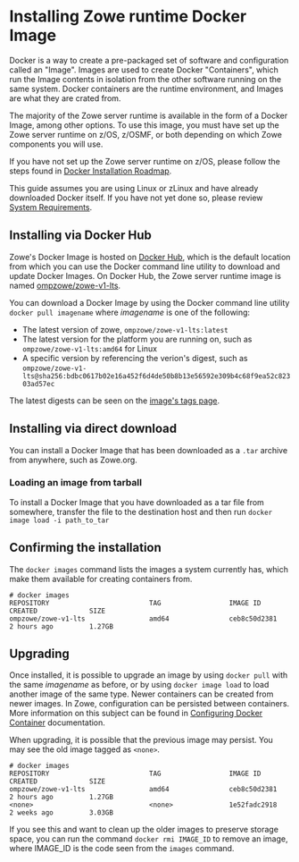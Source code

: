 # Installing Zowe runtime Docker Image

Docker is a way to create a pre-packaged set of software and configuration called an "Image". Images are used to create Docker "Containers", which run the Image contents in isolation from the other software running on the same system. Docker containers are the runtime environment, and Images are what they are crated from.

The majority of the Zowe server runtime is available in the form of a Docker Image, among other options.
To use this image, you must have set up the Zowe server runtime on z/OS, z/OSMF, or both depending on which Zowe components you will use.

If you have not set up the Zowe server runtime on z/OS, please follow the steps found in [Docker Installation Roadmap](install-docker.md).

This guide assumes you are using Linux or zLinux and have already downloaded Docker itself. If you have not yet done so, please review [System Requirements](systemrequirements.md).

## Installing via Docker Hub

Zowe's Docker Image is hosted on [Docker Hub](https://hub.docker.com), which is the default location from which you can use the Docker command line utility to download and update Docker Images. On Docker Hub, the Zowe server runtime image is named [ompzowe/zowe-v1-lts](https://hub.docker.com/r/ompzowe/zowe-v1-lts).

You can download a Docker Image by using the Docker command line utility `docker pull imagename` where _imagename_ is one of the following:

- The latest version of zowe, `ompzowe/zowe-v1-lts:latest`
- The latest version for the platform you are running on, such as `ompzowe/zowe-v1-lts:amd64` for Linux
- A specific version by referencing the verion's digest, such as `ompzowe/zowe-v1-lts@sha256:bdbc0617b02e16a452f6d4de50b8b13e56592e309b4c68f9ea52c82303ad57ec`

The latest digests can be seen on the [image's tags page](https://hub.docker.com/r/ompzowe/zowe-v1-lts/tags).

## Installing via direct download

You can install a Docker Image that has been downloaded as a `.tar` archive from anywhere, such as Zowe.org.

### Loading an image from tarball

To install a Docker Image that you have downloaded as a tar file from somewhere, transfer the file to the destination host and then run `docker image load -i path_to_tar`

## Confirming the installation

The `docker images` command lists the images a system currently has, which make them available for creating containers from.

```
# docker images
REPOSITORY                         TAG                 IMAGE ID            CREATED             SIZE
ompzowe/zowe-v1-lts                amd64               ceb8c50d2381        2 hours ago         1.27GB
```

## Upgrading

Once installed, it is possible to upgrade an image by using `docker pull` with the same _imagename_ as before, or by using `docker image load` to load another image of the same type.
Newer containers can be created from newer images. In Zowe, configuration can be persisted between containers. More information on this subject can be found in [Configuring Docker Container](configuring-docker.md) documentation.

When upgrading, it is possible that the previous image may persist.
You may see the old image tagged as `<none>`.

```
# docker images
REPOSITORY                         TAG                 IMAGE ID            CREATED             SIZE
ompzowe/zowe-v1-lts                amd64               ceb8c50d2381        2 hours ago         1.27GB
<none>                             <none>              1e52fadc2918        2 weeks ago         3.03GB
```

If you see this and want to clean up the older images to preserve storage space, you can run the command `docker rmi IMAGE_ID` to remove an image, where IMAGE_ID is the code seen from the `images` command.
